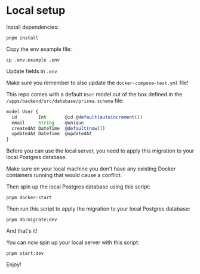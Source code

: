 # Local setup

Install dependencies:

```
pnpm install
```

Copy the env example file:

```
cp .env.example .env
```

Update fields in `.env`

Make sure you remember to also update the `docker-compose-test.yml` file!

This repo comes with a default `User` model out of the box defined in the `/apps/backend/src/database/prisma.schema` file:

```ts
model User {
  id        Int       @id @default(autoincrement())
  email     String    @unique
  createdAt DateTime  @default(now())
  updatedAt DateTime  @updatedAt
}
```

Before you can use the local server, you need to apply this migration to your local Postgres database.

Make sure on your local machine you don't have any existing Docker containers running that would cause a conflict.

Then spin up the local Postgres database using this script:

```
pnpm docker:start
```

Then run this script to apply the migration to your local Postgres database:

```
pnpm db:migrate:dev
```

And that's it!

You can now spin up your local server with this script:

```
pnpm start:dev
```

Enjoy!

